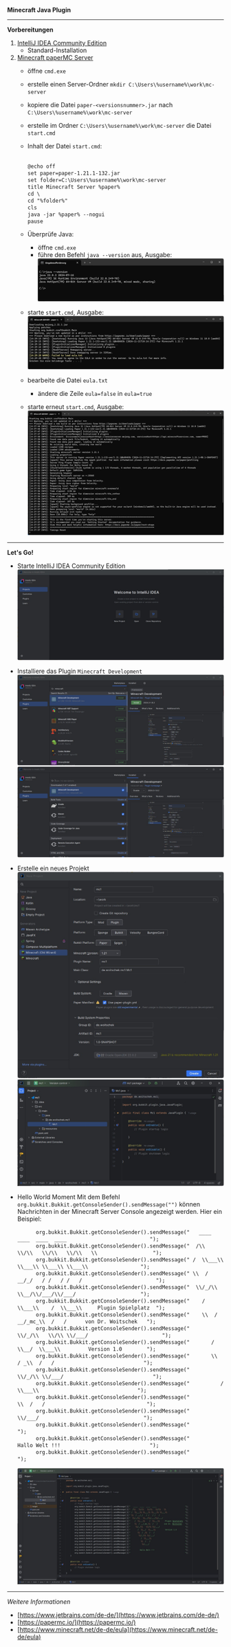 **Minecraft Java Plugin**

---

**Vorbereitungen**

1. [IntelliJ IDEA Community Edition](https://www.jetbrains.com/de-de/idea/download/)
   - Standard-Installation
2. [Minecraft paperMC Server](https://papermc.io/downloads/all)
   - öffne `cmd.exe`
   - erstelle einen Server-Ordner `mkdir C:\Users\%username%\work\mc-server`
   - kopiere die Datei `paper-<versionsnummer>.jar` nach `C:\Users\%username%\work\mc-server`
   - erstelle im Ordner `C:\Users\%username%\work\mc-server` die Datei `start.cmd`
   - Inhalt der Datei `start.cmd`:
     ```
     
     @echo off
     set paper=paper-1.21.1-132.jar
     set folder=C:\Users\%username%\work\mc-server
     title Minecraft Server %paper%
     cd \
     cd "%folder%"
     cls
     java -jar %paper% --nogui
     pause
     
     ```
   - Überprüfe Java:
     - öffne `cmd.exe`
	 - führe den Befehl `java --version` aus, Ausgabe:
     ![Screenshot](https://github.com/dr-woitschek/minecraft/blob/main/JavaEdition/Plugins/mc1/Bilder/cmd_java_version.jpg)

   - starte `start.cmd`, Ausgabe:
     ![Screenshot](https://github.com/dr-woitschek/minecraft/blob/main/JavaEdition/Plugins/mc1/Bilder/ausgabe_start_cmd1.jpg)

   - bearbeite die Datei `eula.txt`
     - ändere die Zeile `eula=false` in `eula=true`

   - starte erneut `start.cmd`, Ausgabe:
     ![Screenshot](https://github.com/dr-woitschek/minecraft/blob/main/JavaEdition/Plugins/mc1/Bilder/ausgabe_start_cmd2.jpg)

---

**Let's Go!**

- Starte IntelliJ IDEA Community Edition
  ![Screenshot](https://github.com/dr-woitschek/minecraft/blob/main/JavaEdition/Plugins/mc1/Bilder/IntelliJ_IDEA_01.jpg)

- Installiere das Plugin `Minecraft Development`
  ![Screenshot](https://github.com/dr-woitschek/minecraft/blob/main/JavaEdition/Plugins/mc1/Bilder/IntelliJ_IDEA_02.jpg)
  ![Screenshot](https://github.com/dr-woitschek/minecraft/blob/main/JavaEdition/Plugins/mc1/Bilder/IntelliJ_IDEA_03.jpg)

- Erstelle ein neues Projekt
  ![Screenshot](https://github.com/dr-woitschek/minecraft/blob/main/JavaEdition/Plugins/mc1/Bilder/IntelliJ_IDEA_04.jpg)
  ![Screenshot](https://github.com/dr-woitschek/minecraft/blob/main/JavaEdition/Plugins/mc1/Bilder/IntelliJ_IDEA_05.jpg)

- Hello World Moment
  Mit dem Befehl `org.bukkit.Bukkit.getConsoleSender().sendMessage("")` können Nachrichten in der Minecraft Server Console angezeigt werden.
  Hier ein Beispiel:
  ```
        org.bukkit.Bukkit.getConsoleSender().sendMessage("   ____  ____  ____  ____                           ");
        org.bukkit.Bukkit.getConsoleSender().sendMessage("  /\\   \\/\\   \\/\\   \\/\\   \\                  ");
        org.bukkit.Bukkit.getConsoleSender().sendMessage(" /  \\___\\ \\___\\ \\___\\ \\___\\                 ");
        org.bukkit.Bukkit.getConsoleSender().sendMessage(" \\  / __/_/   / /   / /   /                        ");
        org.bukkit.Bukkit.getConsoleSender().sendMessage("  \\/_/\\   \\__/\\/___/\\/___/                     ");
        org.bukkit.Bukkit.getConsoleSender().sendMessage("    /  \\___\\    /  \\___\\     Plugin Spielplatz  ");
        org.bukkit.Bukkit.getConsoleSender().sendMessage("    \\  / __/_mc_\\  /   /      von Dr. Woitschek   ");
        org.bukkit.Bukkit.getConsoleSender().sendMessage("     \\/_/\\   \\/\\ \\/___/                        ");
        org.bukkit.Bukkit.getConsoleSender().sendMessage("       /  \\__/  \\___\\         Version 1.0        ");
        org.bukkit.Bukkit.getConsoleSender().sendMessage("       \\  / _\\  /   /                             ");
        org.bukkit.Bukkit.getConsoleSender().sendMessage("        \\/_/\\ \\/___/                             ");
        org.bukkit.Bukkit.getConsoleSender().sendMessage("          /  \\___\\                                ");
        org.bukkit.Bukkit.getConsoleSender().sendMessage("          \\  /   /                                 ");
        org.bukkit.Bukkit.getConsoleSender().sendMessage("           \\/___/                                  ");
        org.bukkit.Bukkit.getConsoleSender().sendMessage("                                                    ");
        org.bukkit.Bukkit.getConsoleSender().sendMessage("         Hallo Welt !!!                             ");
        org.bukkit.Bukkit.getConsoleSender().sendMessage("                                                    ");

  ```
  ![Screenshot](https://github.com/dr-woitschek/minecraft/blob/main/JavaEdition/Plugins/mc1/Bilder/IntelliJ_IDEA_06.jpg)

---

_Weitere Informationen_
- [https://www.jetbrains.com/de-de/](https://www.jetbrains.com/de-de/)
- [https://papermc.io/](https://papermc.io/)
- [https://www.minecraft.net/de-de/eula](https://www.minecraft.net/de-de/eula)
